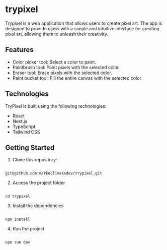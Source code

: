 # trypixel
Trypixel is a web application that allows users to create pixel art. The app is designed to provide users with a simple and intuitive interface for creating pixel art, allowing them to unleash their creativity.

## Features

* Color picker tool: Select a color to paint.
* Paintbrush tool: Paint pixels with the selected color.
* Eraser tool: Erase pixels with the selected color.
* Paint bucket tool: Fill the entire canvas with the selected color.

## Technologies

TryPixel is built using the following technologies:

* React
* Next.js
* TypeScript
* Tailwind CSS

## Getting Started
1. Clone this repository:
```

git@github.com:markoclimakodev/trypixel.git

```

2. Access the project folder
```

cd trypixel

```

3. Install the dependencies
```

npm install

```

4. Run the project
```

npm run dev

```
